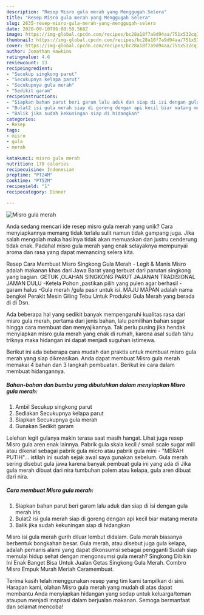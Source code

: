 ```yaml
---
description: "Resep Misro gula merah yang Menggugah Selera"
title: "Resep Misro gula merah yang Menggugah Selera"
slug: 2635-resep-misro-gula-merah-yang-menggugah-selera
date: 2020-09-10T06:08:50.568Z
image: https://img-global.cpcdn.com/recipes/bc28a18f7a9d94aa/751x532cq70/misro-gula-merah-foto-resep-utama.jpg
thumbnail: https://img-global.cpcdn.com/recipes/bc28a18f7a9d94aa/751x532cq70/misro-gula-merah-foto-resep-utama.jpg
cover: https://img-global.cpcdn.com/recipes/bc28a18f7a9d94aa/751x532cq70/misro-gula-merah-foto-resep-utama.jpg
author: Jonathan Hawkins
ratingvalue: 4.6
reviewcount: 13
recipeingredient:
- "Secukup singkong parut"
- "Secukupnya kelapa parut"
- "Secukupnya gula merah"
- "Sedikit garam"
recipeinstructions:
- "Siapkan bahan parut beri garam lalu aduk dan siap di isi dengan gula merah iris"
- "Bulat2 isi gula merah siap di goreng dengan api kecil biar matang merata"
- "Balik jika sudah kekuningan siap di hidangkan"
categories:
- Resep
tags:
- misro
- gula
- merah

katakunci: misro gula merah 
nutrition: 178 calories
recipecuisine: Indonesian
preptime: "PT24M"
cooktime: "PT52M"
recipeyield: "1"
recipecategory: Dinner

---
```



![Misro gula merah](https://img-global.cpcdn.com/recipes/bc28a18f7a9d94aa/751x532cq70/misro-gula-merah-foto-resep-utama.jpg)

Anda sedang mencari ide resep misro gula merah yang unik? Cara menyiapkannya memang tidak terlalu sulit namun tidak gampang juga. Jika salah mengolah maka hasilnya tidak akan memuaskan dan justru cenderung tidak enak. Padahal misro gula merah yang enak selayaknya mempunyai aroma dan rasa yang dapat memancing selera kita.

Resep Cara Membuat Misro Singkong Gula Merah - Legit &amp; Manis Misro adalah makanan khas dari Jawa Barat yang terbuat dari parutan singkong yang bagian. GETUK ,OLAHAN SINGKONG PARUT JAJANAN TRADISIONAL JAMAN DULU -Ketela Pohon ,pastikan pilih yang pulen agar berhasil -garam halus -Gula merah /gula pasir untuk isi. MAJU MAPAN adalah nama bengkel Perakit Mesin Giling Tebu Untuk Produksi Gula Merah yang berada di di Dsn.

Ada beberapa hal yang sedikit banyak mempengaruhi kualitas rasa dari misro gula merah, pertama dari jenis bahan, lalu pemilihan bahan segar hingga cara membuat dan menyajikannya. Tak perlu pusing jika hendak menyiapkan misro gula merah yang enak di rumah, karena asal sudah tahu triknya maka hidangan ini dapat menjadi suguhan istimewa.


Berikut ini ada beberapa cara mudah dan praktis untuk membuat misro gula merah yang siap dikreasikan. Anda dapat membuat Misro gula merah memakai 4 bahan dan 3 langkah pembuatan. Berikut ini cara dalam membuat hidangannya.

<!--inarticleads1-->

##### Bahan-bahan dan bumbu yang dibutuhkan dalam menyiapkan Misro gula merah:

1. Ambil Secukup singkong parut
1. Sediakan Secukupnya kelapa parut
1. Siapkan Secukupnya gula merah
1. Gunakan Sedikit garam


Lelehan legit gulanya makin terasa saat masih hangat. Lihat juga resep Misro gula aren enak lainnya. Pabrik gula skala kecil / small scale sugar mill atau dikenal sebagai pabrik gula micro atau pabrik gula mini - &#34;MERAH PUTIH&#34;… istilah ini sudah sejak awal saya gunakan sebelum. Gula merah sering disebut gula jawa karena banyak pembuat gula ini yang ada di Jika gula merah dibuat dari nira tumbuhan palem atau kelapa, gula aren dibuat dari nira. 

<!--inarticleads2-->

##### Cara membuat Misro gula merah:

1. Siapkan bahan parut beri garam lalu aduk dan siap di isi dengan gula merah iris
1. Bulat2 isi gula merah siap di goreng dengan api kecil biar matang merata
1. Balik jika sudah kekuningan siap di hidangkan


Misro isi gula merah gurih diluar lembut didalam. Gula merah biasanya berbentuk bongkahan besar. Gula merah, atau disebut juga gula kelapa, adalah pemanis alami yang dapat dikonsumsi sebagai pengganti Sudah siap memulai hidup sehat dengan mengonsumsi gula merah? Singkong Dibikin Ini Enak Banget Bisa Untuk Jualan Getas Singkong Gula Merah. Combro Misro Empuk Murah Meriah Caramembuat. 

Terima kasih telah menggunakan resep yang tim kami tampilkan di sini. Harapan kami, olahan Misro gula merah yang mudah di atas dapat membantu Anda menyiapkan hidangan yang sedap untuk keluarga/teman ataupun menjadi inspirasi dalam berjualan makanan. Semoga bermanfaat dan selamat mencoba!
